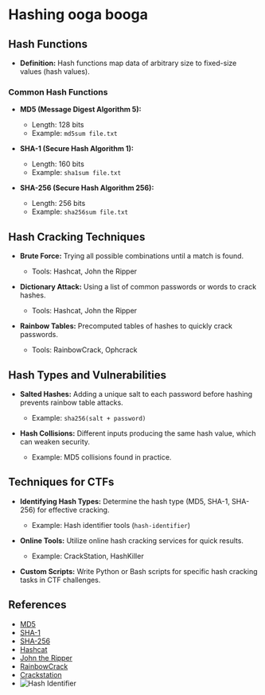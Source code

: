 # Hashing ooga booga

## Hash Functions
- **Definition:** Hash functions map data of arbitrary size to fixed-size values (hash values).

### Common Hash Functions
- **MD5 (Message Digest Algorithm 5):**
  - Length: 128 bits
  - Example: `md5sum file.txt`

- **SHA-1 (Secure Hash Algorithm 1):**
  - Length: 160 bits
  - Example: `sha1sum file.txt`

- **SHA-256 (Secure Hash Algorithm 256):**
  - Length: 256 bits
  - Example: `sha256sum file.txt`

## Hash Cracking Techniques
- **Brute Force:** Trying all possible combinations until a match is found.
  - Tools: Hashcat, John the Ripper

- **Dictionary Attack:** Using a list of common passwords or words to crack hashes.
  - Tools: Hashcat, John the Ripper

- **Rainbow Tables:** Precomputed tables of hashes to quickly crack passwords.
  - Tools: RainbowCrack, Ophcrack

## Hash Types and Vulnerabilities
- **Salted Hashes:** Adding a unique salt to each password before hashing prevents rainbow table attacks.
  - Example: `sha256(salt + password)`

- **Hash Collisions:** Different inputs producing the same hash value, which can weaken security.
  - Example: MD5 collisions found in practice.

## Techniques for CTFs
- **Identifying Hash Types:** Determine the hash type (MD5, SHA-1, SHA-256) for effective cracking.
  - Example: Hash identifier tools (`hash-identifier`)

- **Online Tools:** Utilize online hash cracking services for quick results.
  - Example: CrackStation, HashKiller

- **Custom Scripts:** Write Python or Bash scripts for specific hash cracking tasks in CTF challenges.

## References
- [MD5](https://en.wikipedia.org/wiki/MD5)
- [SHA-1](https://en.wikipedia.org/wiki/SHA-1)
- [SHA-256](https://en.wikipedia.org/wiki/SHA-2)
- [Hashcat](https://hashcat.net/hashcat/)
- [John the Ripper](https://www.openwall.com/john/)
- [RainbowCrack](http://project-rainbowcrack.com/)
- [Crackstation](https://crackstation.net/)
- ![Hash Identifier](https://hashes.com/en/tools/hash_identifier)

